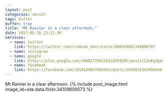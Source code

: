 ```yaml
---
layout: post
categories: social
tags: buffer
buffer: true
title: "Mt Rainier in a clear afternoon."
date: 2017-05-26 23:31:30
services: 
  - name: twitter
    link: https://twitter.com/cramsan_dev/status/868509861746806787
  - name: instagram
  - name: google
    link: https://plus.google.com/106027709116533359385/posts/CZoKgZgkngQ
  - name: facebook
    link: https://facebook.com/1658129037803451/posts/1934931363456549
---
```

Mt Rainier in a clear afternoon.
{% include post_image.html image_id=site.data.flickr.34109609573 %}
